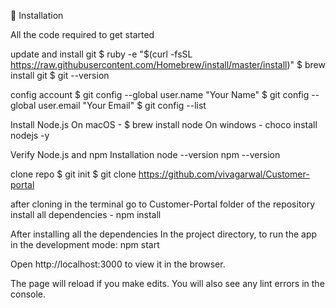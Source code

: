 🚀 Installation

All the code required to get started

update and install git 
$ ruby -e "$(curl -fsSL https://raw.githubusercontent.com/Homebrew/install/master/install)" 
$ brew install git 
$ git --version

config account 
$ git config --global user.name "Your Name" 
$ git config --global user.email "Your Email" 
$ git config --list

Install Node.js 
On macOS  - $ brew install node 
On windows - choco install nodejs -y

Verify Node.js and npm Installation 
node --version 
npm --version

clone repo 
$ git init 
$ git clone https://github.com/vivagarwal/Customer-portal

after cloning in the terminal go to Customer-Portal folder of the repository
install all dependencies - npm install 

After installing all the dependencies
In the project directory, to run the app in the development mode:
npm start

Open http://localhost:3000 to view it in the browser.

The page will reload if you make edits.
You will also see any lint errors in the console.
